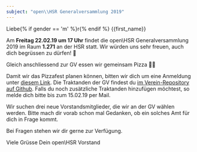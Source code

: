 ```yaml
---
subject: "open\\HSR Generalversammlung 2019"
---
```


Liebe{% if gender == 'm' %}r{% endif %} {{first_name}}

Am **Freitag 22.02.19 um 17 Uhr** findet die open\HSR Generalversammlung 2019 im Raum **1.271** an der HSR statt. Wir würden uns sehr freuen, auch dich begrüssen zu dürfen! 🎉

Gleich anschliessend zur GV essen wir gemeinsam Pizza 🍕😉

Damit wir das Pizzafest planen können, bitten wir dich um eine Anmeldung unter [diesem Link](https://doodle.com/poll/yg282i5mctkqa92m). Die Traktanden der GV findest du [im Verein-Repository auf Github](https://github.com/openhsr/verein/blob/master/protokolle/2019/02_generalversammlung/protokoll.md). Falls du noch zusätzliche Traktanden hinzufügen möchtest, so melde dich bitte bis zum 15.02.19 per Mail.

Wir suchen drei neue Vorstandsmitglieder, die wir an der GV wählen werden. Bitte mach dir vorab schon mal Gedanken, ob ein solches Amt für dich in Frage kommt.

Bei Fragen stehen wir dir gerne zur Verfügung.

Viele Grüsse
Dein open\HSR Vorstand

